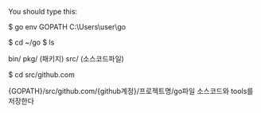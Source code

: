 You should type this:

$ go env GOPATH
C:\Users\user\go

$ cd ~/go
$ ls

bin/  pkg/ (패키지)  src/ (소스코드파일)

$ cd src/github.com

{GOPATH}/src/github.com/{github계정}/프로젝트명/go파일
소스코드와 tools를 저장한다
